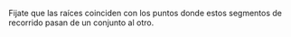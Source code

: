 Fijate que las raíces coinciden con los puntos donde estos segmentos de recorrido pasan de un conjunto al otro. 